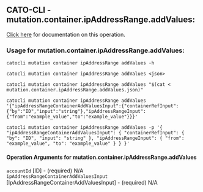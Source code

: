 
## CATO-CLI - mutation.container.ipAddressRange.addValues:
[Click here](https://api.catonetworks.com/documentation/#mutation-mutation.container.ipAddressRange.addValues) for documentation on this operation.

### Usage for mutation.container.ipAddressRange.addValues:

`catocli mutation container ipAddressRange addValues -h`

`catocli mutation container ipAddressRange addValues <json>`

`catocli mutation container ipAddressRange addValues "$(cat < mutation.container.ipAddressRange.addValues.json)"`

`catocli mutation container ipAddressRange addValues '{"ipAddressRangeContainerAddValuesInput":{"containerRefInput":{"by":"ID","input":"string"},"ipAddressRangeInput":{"from":"example_value","to":"example_value"}}}'`

`catocli mutation container ipAddressRange addValues -p '{
    "ipAddressRangeContainerAddValuesInput": {
        "containerRefInput": {
            "by": "ID",
            "input": "string"
        },
        "ipAddressRangeInput": {
            "from": "example_value",
            "to": "example_value"
        }
    }
}'`


#### Operation Arguments for mutation.container.ipAddressRange.addValues ####

`accountId` [ID] - (required) N/A    
`ipAddressRangeContainerAddValuesInput` [IpAddressRangeContainerAddValuesInput] - (required) N/A    
